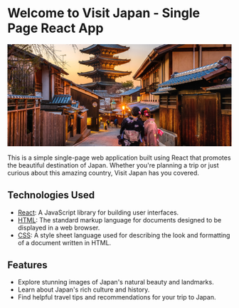 # Welcome to Visit Japan - Single Page React App

![Visit Japan](./public/card-1.jpeg)

This is a simple single-page web application built using React that promotes the beautiful destination of Japan. Whether you're planning a trip or just curious about this amazing country, Visit Japan has you covered.

## Technologies Used

- [React](https://reactjs.org/): A JavaScript library for building user interfaces.
- [HTML](https://developer.mozilla.org/en-US/docs/Web/HTML): The standard markup language for documents designed to be displayed in a web browser.
- [CSS](https://developer.mozilla.org/en-US/docs/Web/CSS): A style sheet language used for describing the look and formatting of a document written in HTML.

## Features

- Explore stunning images of Japan's natural beauty and landmarks.
- Learn about Japan's rich culture and history.
- Find helpful travel tips and recommendations for your trip to Japan.
